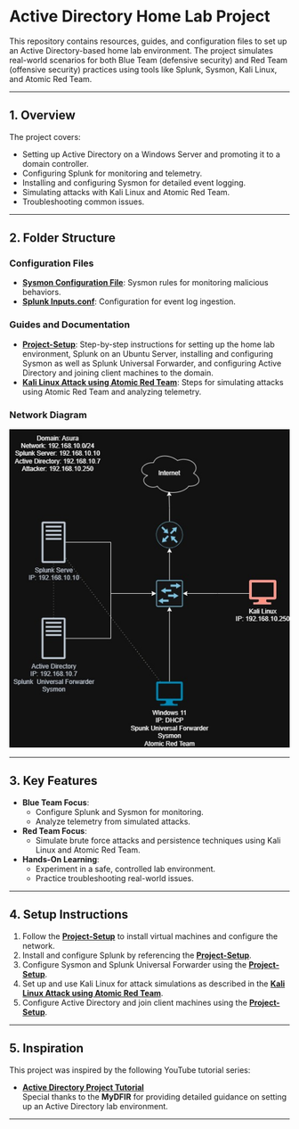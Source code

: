 # Active Directory Home Lab Project

This repository contains resources, guides, and configuration files to set up an Active Directory-based home lab environment. The project simulates real-world scenarios for both Blue Team (defensive security) and Red Team (offensive security) practices using tools like Splunk, Sysmon, Kali Linux, and Atomic Red Team.

---

## **1. Overview**

The project covers:
- Setting up Active Directory on a Windows Server and promoting it to a domain controller.
- Configuring Splunk for monitoring and telemetry.
- Installing and configuring Sysmon for detailed event logging.
- Simulating attacks with Kali Linux and Atomic Red Team.
- Troubleshooting common issues.

---

## **2. Folder Structure**

### **Configuration Files**
- **[Sysmon Configuration File](configurations/sysmon-config.xml)**: Sysmon rules for monitoring malicious behaviors.
- **[Splunk Inputs.conf](configurations/splunk-inputs.md)**: Configuration for event log ingestion.

### **Guides and Documentation**
- **[Project-Setup](documents/Project-Setup.md)**: Step-by-step instructions for setting up the home lab environment, Splunk on an Ubuntu Server, installing and configuring Sysmon as well as Splunk Universal Forwarder, and configuring Active Directory and joining client machines to the domain.
- **[Kali Linux Attack using Atomic Red Team](documents/Kali%20Linux%20Attack%20using%20Atomic%20Red%20Team.md)**: Steps for simulating attacks using Atomic Red Team and analyzing telemetry.

### **Network Diagram**
**![Active Directory Network Diagram](https://github.com/asurafeng3012/Active-Directory-Home-Lab/blob/main/documents/Active%20Directory%20HomeLab.jpg)**

---

## **3. Key Features**
- **Blue Team Focus**:
  - Configure Splunk and Sysmon for monitoring.
  - Analyze telemetry from simulated attacks.
- **Red Team Focus**:
  - Simulate brute force attacks and persistence techniques using Kali Linux and Atomic Red Team.
- **Hands-On Learning**:
  - Experiment in a safe, controlled lab environment.
  - Practice troubleshooting real-world issues.

---

## **4. Setup Instructions**
1. Follow the **[Project-Setup](documents/Project-Setup.md)** to install virtual machines and configure the network.
2. Install and configure Splunk by referencing the **[Project-Setup](documents/Project-Setup.md)**.
3. Configure Sysmon and Splunk Universal Forwarder using the **[Project-Setup](documents/Project-Setup.md)**.
4. Set up and use Kali Linux for attack simulations as described in the **[Kali Linux Attack using Atomic Red Team](documents/Kali%20Linux%20Attack%20using%20Atomic%20Red%20Team.md)**.
5. Configure Active Directory and join client machines using the **[Project-Setup](documents/Project-Setup.md)**.

---

## **5. Inspiration**
This project was inspired by the following YouTube tutorial series:
- **[Active Directory Project Tutorial](https://www.youtube.com/watch?v=5OessbOgyEo&t=55s)**  
  Special thanks to the **MyDFIR** for providing detailed guidance on setting up an Active Directory lab environment.
  
---
